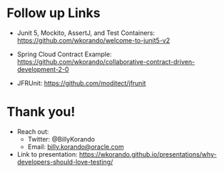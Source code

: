 # Follow up Links
* Junit 5, Mockito, AssertJ, and Test Containers:
https://github.com/wkorando/welcome-to-junit5-v2 

* Spring Cloud Contract Example:
https://github.com/wkorando/collaborative-contract-driven-development-2-0 

* JFRUnit:
https://github.com/moditect/jfrunit 

>>
# Thank you!

* Reach out:
    * Twitter: @BillyKorando
    * Email: billy.korando@oracle.com
* Link to presentation: https://wkorando.github.io/presentations/why-developers-should-love-testing/


